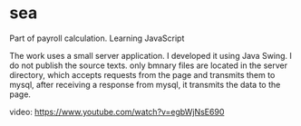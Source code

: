 # sea
Part of payroll calculation. Learning JavaScript

The work uses a small server application. I developed it using Java Swing. I do not publish the source texts. only bmnary files are located in the server directory, which accepts requests from the page and transmits them to mysql, after receiving a response from mysql, it transmits the data to the page.

video: https://www.youtube.com/watch?v=egbWjNsE690

